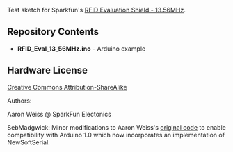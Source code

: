 Test sketch for Sparkfun's [RFID Evaluation Shield - 13.56MHz](https://www.sparkfun.com/products/10406).


Repository Contents
-------------------

* **RFID_Eval_13_56MHz.ino** - Arduino example

Hardware License
----------------

[Creative Commons Attribution-ShareAlike](http://creativecommons.org/licenses/by-sa/3.0/)

Authors: 

Aaron Weiss @ SparkFun Electonics

SebMadgwick: Minor modifications to Aaron Weiss's [original code](http://dlnmh9ip6v2uc.cloudfront.net/datasheets/Sensors/ID/RFID_Eval_13_56MHz_v10.pde) to enable compatibility with Arduino 1.0 which now incorporates an implementation of NewSoftSerial.
